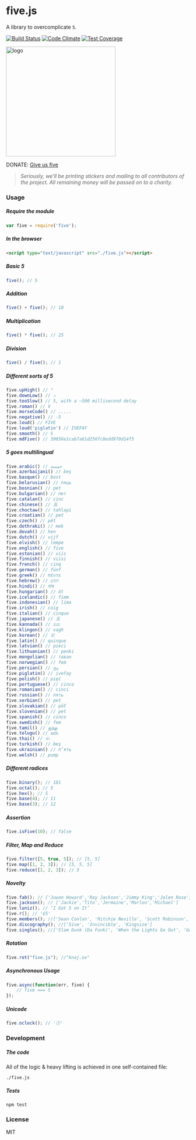# five.js

A library to overcomplicate `5`.

[![Build Status](https://travis-ci.org/jackdcrawford/five.svg?branch=master)](https://travis-ci.org/jackdcrawford/five)
[![Code Climate](https://codeclimate.com/github/jackdcrawford/five.png)](https://codeclimate.com/github/jackdcrawford/five)
[![Test Coverage](https://codeclimate.com/github/jackdcrawford/five/coverage.png)](https://codeclimate.com/github/jackdcrawford/five)

<img src="https://cldup.com/kwFz0lhg1u.png" width="300" alt="logo" />

DONATE: [Give us five](https://www.paypal.me/fivejs/5/)

> *Seriously, we'll be printing stickers and mailing to all contributors of the project. All remaining money will be passed on to a charity.*

### Usage
##### Require the module
```javascript
var five = require('five');
```

##### In the browser
```html
<script type="text/javascript" src="./five.js"></script>
```

##### Basic 5
```javascript
five(); // 5
```

##### Addition
```javascript
five() + five(); // 10
```

##### Multiplication
```javascript
five() * five(); // 25
```

##### Division
```javascript
five() / five(); // 1
```

##### Different sorts of 5
```javascript
five.upHigh() // ⁵
five.downLow() // ₅
five.tooSlow() // 5, with a ~500 millisecond delay
five.roman() // V
five.morseCode() // .....
five.negative() // -5
five.loud() // FIVE
five.loud('piglatin') // IVEFAY
five.smooth() // S
five.mdFive() // 30056e1cab7a61d256fc8edd970d14f5
```

##### 5 goes multilingual
```javascript
five.arabic() // خمسة
five.azerbaijani() // beş
five.basque() // bost
five.belarusian() // пяць
five.bosnian() // pet
five.bulgarian() // пет
five.catalan() // cinc
five.chinese() // 五
five.choctaw() // tahlapi
five.croatian() // pet
five.czech() // pět
five.dothraki() // mek
five.dovah() // hen
five.dutch() // vijf
five.elvish() // lempe
five.english() // five
five.estonian() // viis
five.finnish() // viisi
five.french() // cinq
five.german() // fünf
five.greek() // πέντε
five.hebrew() // חמש
five.hindi() // पांच
five.hungarian() // öt
five.icelandic() // fimm
five.indonesian() // lima
five.irish() // cúig
five.italian() // cinque
five.japanese() // 五
five.kannada() // ಐದು
five.klingon() // vagh
five.korean() // 오
five.latin() // quinque
five.latvian() // pieci
five.lithuanian() // penki
five.mongolian() // таван
five.norwegian() // fem
five.persian() // پنج
five.piglatin() // ivefay
five.polish() // pięć
five.portuguese() // cinco
five.romanian() // cinci
five.russian() // пять
five.serbian() // pet
five.slovakian() // päť
five.slovenian() // pet
five.spanish() // cinco
five.swedish() // fem
five.tamil() // ஐந்து
five.telugu() // ఐదు
five.thai() // ห้า
five.turkish() // beş
five.ukrainian() // п’ять
five.welsh() // pump
```

##### Different radices
```javascript
five.binary(); // 101
five.octal(); // 5
five.hex(); // 5
five.base(4); // 11
five.base(3); // 12
```

##### Assertion
```javascript
five.isFive(10); // false
```

##### Filter, Map and Reduce
```javascript
five.filter([5, true, 5]); // [5, 5]
five.map([1, 2, 3]); // [5, 5, 5]
five.reduce([1, 2, 3]); // 5
```

##### Novelty
```javascript
five.fab(); // ['Juwan Howard','Ray Jackson','Jimmy King','Jalen Rose','Chris Webber']
five.jackson(); // ['Jackie','Tito','Jermaine','Marlon','Michael']
five.luniz(); // ‘I Got 5 on It’
five.r(); // '£5'
five.members(); //['Sean Conlon', 'Ritchie Neville', 'Scott Robinson', 'Jason \'J\' Brown', 'Abz Love']
five.discography(); //['5ive', 'Invincible', 'Kingsize']
five.singles(); //['Slam Dunk (Da Funk)', 'When the Lights Go Out', 'Got the Feelin\'', 'Everybody Get Up', 'It\'s the Things You Do', 'Until the Time Is Through', 'If Ya Gettin\' Down', 'Keep On Movin\'', 'Don\'t Wanna Let You Go', 'We Will Rock You', 'Let\'s Dance', 'Closer to Me', 'Rock the Party', 'I Wish It Could Be Christmas Everyday']

```

##### Rotation
```javascript
five.rot("five.js"); //"knaj.ox"
```

##### Asynchronous Usage
```javascript
five.async(function(err, five) {
	// five === 5
});
```

##### Unicode
```javascript
five.oclock(); // '🕔'
```

### Development
##### The code
All of the logic & heavy lifting is achieved in one self-contained file:
```
./five.js
```

##### Tests
```
npm test
```
### License
MIT
